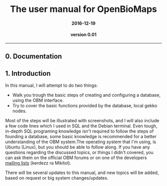 # <center> The user manual for OpenBioMaps <center>
#### <center> 2016-12-19 <center>
#### <center> version 0.01 <center>
---

## 0. Documentation

## 1. Introduction

In this manual, I will attempt to do two things:
 * Walk you trough the basic steps of creating and configuring a database, using the OBM interface.
 * Try to cover the basic functions provided by the database, local gekko nodes.

Most of the steps will be illustrated with screenshots, and I will  also include a few code lines which I used in SQL and the Debian terminal. Even tough, in-depth SQL programing knowledge isn't required to follow the steps of founding a database, some basic knowledge is recommended for a better understanding of the OBM system.The operating system that I'm using, is Ubuntu (Linux), but you should be able to follow along. If you have any questions regarding the discussed topics, or things I didn't covered, you can ask them on the official OBM forums or on one of the developers [mailing lists](http://lists.openbiomaps.org/mailman/listinfo) (kerdezz ra Mikitol). 

There will be several updates to this manual, and new topics will be added, based on request or big system changes/updates.
